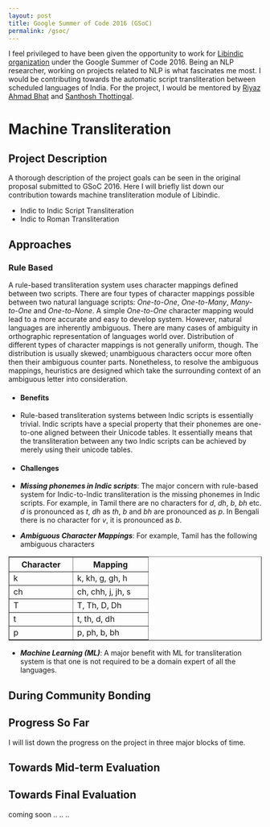```yaml
---
layout: post
title: Google Summer of Code 2016 (GSoC)
permalink: /gsoc/
---
```


I feel privileged to have been given the opportunity to work for [Libindic organization](https://github.com/libindic) under the Google Summer of Code 2016. Being an NLP researcher, working on projects related to NLP is what fascinates me most. I would be contributing towards the automatic script transliteration between scheduled languages of India. For the project, I would be mentored by [Riyaz Ahmad Bhat](https://researchweb.iiit.ac.in/~riyaz.bhat/) and [Santhosh Thottingal](http://thottingal.in).

# Machine Transliteration

## Project Description
A thorough description of the project goals can be seen in the original proposal submitted to GSoC 2016. Here I will briefly list down our contribution towards machine transliteration module of Libindic.

* Indic to Indic Script Transliteration
* Indic to Roman Transliteration

## Approaches

### Rule Based

A rule-based transliteration system uses character mappings defined between two scripts. There are four types of character mappings possible between two natural language scripts: *One-to-One*, *One-to-Many*, *Many-to-One* and *One-to-None*. A simple *One-to-One* character mapping would lead to a more accurate and easy to develop system. However, natural languages are inherently ambiguous. There are many cases of ambiguity in orthographic representation of languages world over. Distribution of different types of character mappings is not generally uniform, though. The distribution is usually skewed; unambiguous characters occur more often then their ambiguous counter parts. Nonetheless, to resolve the ambiguous mappings, heuristics are designed which take the surrounding context of an ambiguous letter into consideration.

* #### Benefits
 * Rule-based transliteration systems between Indic scripts is essentially trivial. Indic scripts have a special property that their phonemes are one-to-one aligned between their Unicode tables. It essentially means that the transliteration between any two Indic scripts can be achieved by merely using their unicode tables.

* #### Challenges
 * ***Missing phonemes in Indic scripts***: The major concern with rule-based system for Indic-to-Indic transliteration is the missing phonemes in Indic scripts. For example, in Tamil there are no characters for *d*, *dh*, *b*, *bh* etc. *d* is pronounced as *t*, *dh* as *th*, *b* and *bh* are pronounced as *p*. In Bengali there is no character for *v*, it is pronounced as *b*.
 * ***Ambiguous Character Mappings***: For example, Tamil has the following ambiguous characters

<center>
<table border="1">
<tr>
<th><b>&emsp;Character&emsp;</b></th> <th><b>&emsp;&emsp;Mapping&emsp;&emsp;</b></th>
</tr>
<tr>
<td>k</td> <td>k, kh, g, gh, h</td>
</tr>
<tr>
<td>ch</td> <td>ch, chh, j, jh, s</td>
</tr>
<tr>
<td>T</td> <td>T, Th, D, Dh</td>
</tr>
<tr>
<td>t</td> <td>t, th, d, dh</td>
</tr>
<tr>
<td>p</td> <td>p, ph, b, bh</td>
</tr>
</table>
</center>

* ***Machine Learning (ML)***: A major benefit with ML for transliteration system is that one is not required to be a domain expert of all the languages.

## During Community Bonding

## Progress So Far
I will list down the progress on the project in three major blocks of time.

## Towards  Mid-term Evaluation

## Towards Final Evaluation
coming soon .. .. ..

